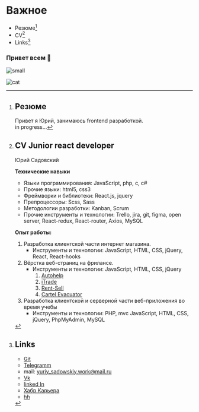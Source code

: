# Важное
  - Резюме[^resume]
  - CV[^cv]
  - Links[^links]

### Привет всем 👋

![small](https://www.codewars.com/users/mork1ch/badges/small)

<!--
**mork1ch/mork1ch** is a ✨ _special_ ✨ repository because its `README.md` (this file) appears on your GitHub profile.

Here are some ideas to get you started:

- 🔭 I’m currently working on ...
- 🌱 I’m currently learning ...
- 👯 I’m looking to collaborate on ...
- 🤔 I’m looking for help with ...
- 💬 Ask me about ...
- 📫 How to reach me: ...
- 😄 Pronouns: ...
- ⚡ Fun fact: ...
-->

[^resume]: # Резюме
      Привет я Юрий, занимаюсь frontend разработкой. 
      <br>
      in progress...

[^cv]: # CV Junior react developer

      Юрий Садовский

      **Технические навыки**
      - Языки программирования: JavaScript, php, c, c# 
      - Прочие языки: html5, css3
      - Фреймворки и библиотеки: React.js,  jquery
      - Препроцессоры: Scss, Sass
      - Методологии разработки: Kanban, Scrum
      - Прочие инструменты и технологии: Trello, jira, git, figma, open server, React-redux, React-router, Axios, MySQL

      **Опыт работы:**
      1. Разработка клиентской части интернет магазина. 
         - Инструменты и технологии: JavaScript, HTML, CSS, jQuery, React, React-hooks
      2. Вёрстка веб-страниц на фрилансе.
         - Инструменты и технологии: JavaScript, HTML, CSS, jQuery
           1. [Autohelp](https://github.com/mork1ch/Autohelp)
           2. [iTrade](https://github.com/mork1ch/iTrade)
           3. [Rent-Sell](https://github.com/mork1ch/Rent-Sell)
           4. [Cartel Evacuator](https://github.com/mork1ch/cartel_evacuator)
      3. Разработка клиентской и серверной части веб-приложения во время учебы
         - Инструменты и технологии: PHP, mvc JavaScript, HTML, CSS, jQuery, PhpMyAdmin, MySQL

[^links]: # Links
      - [Git](https://github.com/mork1ch)
      - [Telegramm](https://t.me/yuriy_sadovskiy)
      - mail: yuriy_sadowskiy.work@mail.ru
      - [Vk](https://vk.com/mork_work)
      - [linked In](https://www.linkedin.com/in/%D1%8E%D1%80%D0%B8%D0%B9-%D1%81%D0%B0%D0%B4%D0%BE%D0%B2%D1%81%D0%BA%D0%B8%D0%B9-83896b230/)
      - [Хабр Карьера](https://career.habr.com/mork1ch)
      - [hh](https://spb.hh.ru/resume/1f299d3aff0b1738560039ed1f5a45704c7956)

![cat](https://user-images.githubusercontent.com/54836797/180250116-b7fa32ae-bd63-4e9e-8410-15c26b2af47a.jpg)
